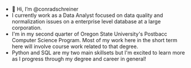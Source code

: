 - 👋 Hi, I’m @conradschreiner
- I currently work as a Data Analyst focused on data quality and normalization issues on a enterprise level database at a large corporation.
- I'm in my second quarter of Oregon State University's Postbacc Computer Science Program. Most of my work here in the short term here will involve course work related to that degree.
- Python and SQL are my two main skillsets but I'm excited to learn more as I progress through my degree and career in general!
